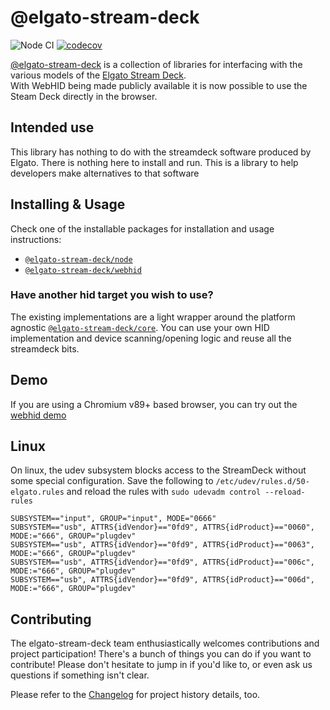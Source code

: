 # @elgato-stream-deck

![Node CI](https://github.com/Julusian/node-elgato-stream-deck/workflows/Node%20CI/badge.svg)
[![codecov](https://codecov.io/gh/Julusian/node-elgato-stream-deck/branch/master/graph/badge.svg?token=Hl4QXGZJMF)](https://codecov.io/gh/Julusian/node-elgato-stream-deck)

[@elgato-stream-deck](https://www.npmjs.com/org/elgato-stream-deck) is a collection of libraries for interfacing with the various models of the [Elgato Stream Deck](https://www.elgato.com/en/gaming/).  
With WebHID being made publicly available it is now possible to use the Steam Deck directly in the browser.

## Intended use

This library has nothing to do with the streamdeck software produced by Elgato. There is nothing here to install and run. This is a library to help developers make alternatives to that software

## Installing & Usage

Check one of the installable packages for installation and usage instructions:

-   [`@elgato-stream-deck/node`](https://npm.im/@elgato-stream-deck/node)
-   [`@elgato-stream-deck/webhid`](https://npm.im/@elgato-stream-deck/webhid)

### Have another hid target you wish to use?

The existing implementations are a light wrapper around the platform agnostic [`@elgato-stream-deck/core`](https://npm.im/@elgato-stream-deck/core). You can use your own HID implementation and device scanning/opening logic and reuse all the streamdeck bits.

## Demo

If you are using a Chromium v89+ based browser, you can try out the [webhid demo](https://julusian.github.io/node-elgato-stream-deck/)

## Linux

On linux, the udev subsystem blocks access to the StreamDeck without some special configuration.
Save the following to `/etc/udev/rules.d/50-elgato.rules` and reload the rules with `sudo udevadm control --reload-rules`

```
SUBSYSTEM=="input", GROUP="input", MODE="0666"
SUBSYSTEM=="usb", ATTRS{idVendor}=="0fd9", ATTRS{idProduct}=="0060", MODE:="666", GROUP="plugdev"
SUBSYSTEM=="usb", ATTRS{idVendor}=="0fd9", ATTRS{idProduct}=="0063", MODE:="666", GROUP="plugdev"
SUBSYSTEM=="usb", ATTRS{idVendor}=="0fd9", ATTRS{idProduct}=="006c", MODE:="666", GROUP="plugdev"
SUBSYSTEM=="usb", ATTRS{idVendor}=="0fd9", ATTRS{idProduct}=="006d", MODE:="666", GROUP="plugdev"
```

## Contributing

The elgato-stream-deck team enthusiastically welcomes contributions and project participation! There's a bunch of things you can do if you want to contribute! Please don't hesitate to jump in if you'd like to, or even ask us questions if something isn't clear.

Please refer to the [Changelog](CHANGELOG.md) for project history details, too.

